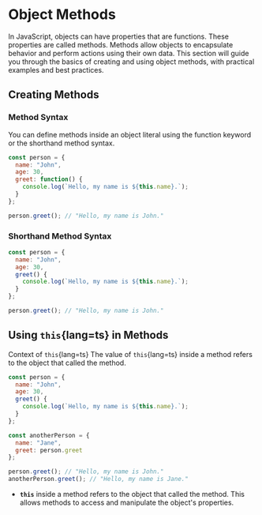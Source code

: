 # Object Methods

In JavaScript, objects can have properties that are functions. These properties are called methods. Methods allow objects to encapsulate behavior and perform actions using their own data. This section will guide you through the basics of creating and using object methods, with practical examples and best practices.

## Creating Methods

### Method Syntax

You can define methods inside an object literal using the function keyword or the shorthand method syntax.

```js [method-syntax.js] copy
const person = {
  name: "John",
  age: 30,
  greet: function() {
    console.log(`Hello, my name is ${this.name}.`);
  }
};

person.greet(); // "Hello, my name is John."
```

### Shorthand Method Syntax
```js [shorthand-syntax.js] copy
const person = {
  name: "John",
  age: 30,
  greet() {
    console.log(`Hello, my name is ${this.name}.`);
  }
};

person.greet(); // "Hello, my name is John."
```

## Using `this`{lang=ts} in Methods
Context of `this`{lang=ts}
The value of `this`{lang=ts} inside a method refers to the object that called the method.

```js [this.js] copy
const person = {
  name: "John",
  age: 30,
  greet() {
    console.log(`Hello, my name is ${this.name}.`);
  }
};

const anotherPerson = {
  name: "Jane",
  greet: person.greet
};

person.greet(); // "Hello, my name is John."
anotherPerson.greet(); // "Hello, my name is Jane."
```

<div class='explanation'>
    <ul>
        <li><strong><code>this</code></strong> inside a method refers to the object that called the method. This allows methods to access and manipulate the object's properties.</li>
    </ul>
</div>
